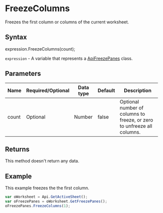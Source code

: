 # FreezeColumns

Freezes the first column or columns of the current worksheet.

## Syntax

expression.FreezeColumns(count);

`expression` - A variable that represents a [ApiFreezePanes](../ApiFreezePanes.md) class.

## Parameters

| **Name** | **Required/Optional** | **Data type** | **Default** | **Description** |
| ------------- | ------------- | ------------- | ------------- | ------------- |
| count | Optional | Number | false | Optional number of columns to freeze, or zero to unfreeze all columns. |

## Returns

This method doesn't return any data.

## Example

This example freezes the the first column.

```javascript
var oWorksheet = Api.GetActiveSheet();
var oFreezePanes = oWorksheet.GetFreezePanes();
oFreezePanes.FreezeColumns(1);
```
